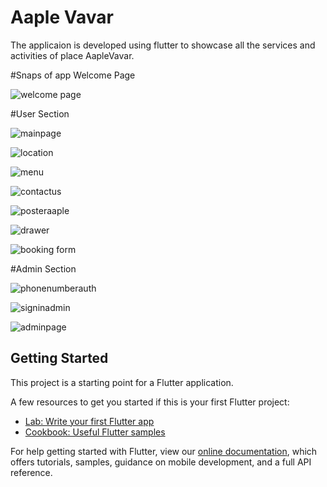 # Aaple Vavar

The applicaion is developed using flutter to showcase all the services and activities of place AapleVavar.

#Snaps of app
Welcome Page

![welcome page](https://user-images.githubusercontent.com/66347715/125787863-de6d8e31-b3ea-4e2e-a064-aaa173115def.jpg)

#User Section

![mainpage](https://user-images.githubusercontent.com/66347715/125787909-4ea8496a-6350-4652-92ae-be122d2dcacd.jpg)

![location](https://user-images.githubusercontent.com/66347715/125787952-e1b85eb7-5b0e-4061-9cd0-f035a2c28d17.jpg)

![menu](https://user-images.githubusercontent.com/66347715/125787965-3cdd10a5-2ece-447b-bef1-ec4cea1697ec.jpg)

![contactus](https://user-images.githubusercontent.com/66347715/125787978-345ff98a-ed95-4981-90ab-fffe54885c8a.jpg)

![posteraaple](https://user-images.githubusercontent.com/66347715/125787995-44ed13e6-06a6-4656-9e16-1d22a33dc1ad.jpg)

![drawer](https://user-images.githubusercontent.com/66347715/125788053-4d9088bf-8d64-4840-bd53-bb3644266b1c.jpg)

![booking form](https://user-images.githubusercontent.com/66347715/125788066-7bb70867-c1ee-4822-9073-00bd848a5a29.jpg)

#Admin Section

![phonenumberauth](https://user-images.githubusercontent.com/66347715/125788165-0393ef07-6899-4348-a1c9-6cd919fe19d4.jpg)

![signinadmin](https://user-images.githubusercontent.com/66347715/125788185-82ffe29f-0ee7-45ab-a04f-ac679c6870c2.jpg)

![adminpage](https://user-images.githubusercontent.com/66347715/125788202-1da7d23c-7f04-4bfd-8001-13e787635d12.jpg)

## Getting Started

This project is a starting point for a Flutter application.

A few resources to get you started if this is your first Flutter project:

- [Lab: Write your first Flutter app](https://flutter.dev/docs/get-started/codelab)
- [Cookbook: Useful Flutter samples](https://flutter.dev/docs/cookbook)

For help getting started with Flutter, view our
[online documentation](https://flutter.dev/docs), which offers tutorials,
samples, guidance on mobile development, and a full API reference.
